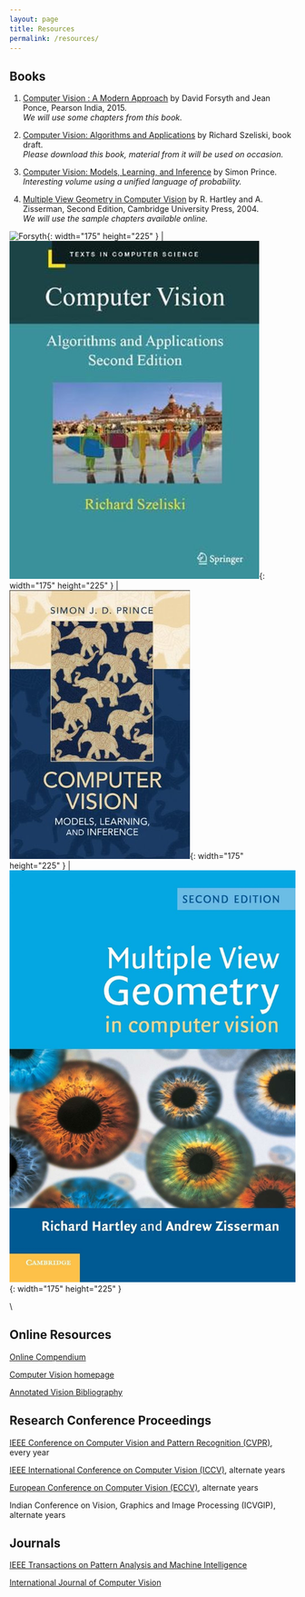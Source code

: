 ```yaml
---
layout: page
title: Resources
permalink: /resources/
---
```




## Books

1. [Computer Vision : A Modern Approach](https://www.pearsoned.co.in/web/books/9789332550117_Computer-Vision_David-A-Forsyth.aspx)
by David Forsyth and Jean Ponce, Pearson India, 2015. \
*We will use some chapters from this book.*

2. [Computer Vision: Algorithms and Applications](http://szeliski.org/Book/)
by Richard Szeliski, book draft. \
*Please download this book, material from it will be used on occasion.*

3. [Computer Vision: Models, Learning, and Inference](http://www.computervisionmodels.com/)
by Simon Prince. \
*Interesting volume using a unified language of probability.*

4. [Multiple View Geometry in Computer Vision](https://www.robots.ox.ac.uk/~vgg/hzbook/)
by R. Hartley and A. Zisserman, Second Edition, Cambridge University Press, 2004. \
*We will use the sample chapters available online.*

 ![Forsyth](/_images/CV_Forsyth.png){: width="175" height="225" } | ![Szeliski](/_images/CV_Szeliski.png){: width="175" height="225" } | ![Prince](/_images/CV_Simon.png){: width="175" height="225" } | ![Hartley](/_images/CV_Hartley.png){: width="175" height="225" } 
 

\

## Online Resources

[Online Compendium](https://homepages.inf.ed.ac.uk/rbf/CVonline/)

[Computer Vision homepage](http://www.cs.cmu.edu/~cil/vision.html)

[Annotated Vision Bibliography](http://www.visionbib.com/index.php)



## Research Conference Proceedings

[IEEE Conference on Computer Vision and Pattern Recognition (CVPR)](https://ieeexplore.ieee.org/xpl/conhome/1000147/all-proceedings), every year

[IEEE International Conference on Computer Vision (ICCV)](https://ieeexplore.ieee.org/xpl/conhome/1000149/all-proceedings), alternate years

[European Conference on Computer Vision (ECCV)](https://link.springer.com/conference/eccv), alternate years

Indian Conference on Vision, Graphics and Image Processing (ICVGIP), alternate years


## Journals

[IEEE Transactions on Pattern Analysis and Machine Intelligence](https://www.computer.org/csdl/journal/tp)

[International Journal of Computer Vision](https://www.springer.com/journal/11263)
